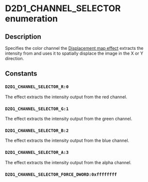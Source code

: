 # D2D1_CHANNEL_SELECTOR enumeration

## Description

Specifies the color channel the [Displacement map effect](https://learn.microsoft.com/windows/desktop/Direct2D/displacement-map) extracts the intensity from and uses it to spatially displace the image in the X or Y direction.

## Constants

### `D2D1_CHANNEL_SELECTOR_R:0`

The effect extracts the intensity output from the red channel.

### `D2D1_CHANNEL_SELECTOR_G:1`

The effect extracts the intensity output from the green channel.

### `D2D1_CHANNEL_SELECTOR_B:2`

The effect extracts the intensity output from the blue channel.

### `D2D1_CHANNEL_SELECTOR_A:3`

The effect extracts the intensity output from the alpha channel.

### `D2D1_CHANNEL_SELECTOR_FORCE_DWORD:0xffffffff`